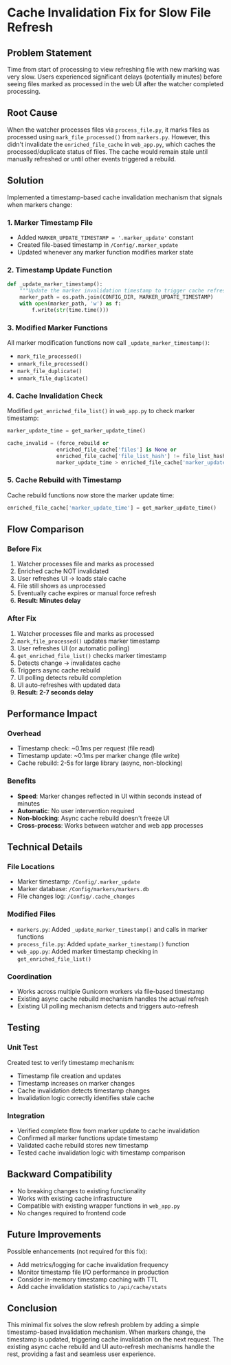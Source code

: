 # Cache Invalidation Fix for Slow File Refresh

## Problem Statement
Time from start of processing to view refreshing file with new marking was very slow. Users experienced significant delays (potentially minutes) before seeing files marked as processed in the web UI after the watcher completed processing.

## Root Cause
When the watcher processes files via `process_file.py`, it marks files as processed using `mark_file_processed()` from `markers.py`. However, this didn't invalidate the `enriched_file_cache` in `web_app.py`, which caches the processed/duplicate status of files. The cache would remain stale until manually refreshed or until other events triggered a rebuild.

## Solution
Implemented a timestamp-based cache invalidation mechanism that signals when markers change:

### 1. Marker Timestamp File
- Added `MARKER_UPDATE_TIMESTAMP = '.marker_update'` constant
- Created file-based timestamp in `/Config/.marker_update`
- Updated whenever any marker function modifies marker state

### 2. Timestamp Update Function
```python
def _update_marker_timestamp():
    """Update the marker invalidation timestamp to trigger cache refresh"""
    marker_path = os.path.join(CONFIG_DIR, MARKER_UPDATE_TIMESTAMP)
    with open(marker_path, 'w') as f:
        f.write(str(time.time()))
```

### 3. Modified Marker Functions
All marker modification functions now call `_update_marker_timestamp()`:
- `mark_file_processed()`
- `unmark_file_processed()`
- `mark_file_duplicate()`
- `unmark_file_duplicate()`

### 4. Cache Invalidation Check
Modified `get_enriched_file_list()` in `web_app.py` to check marker timestamp:

```python
marker_update_time = get_marker_update_time()

cache_invalid = (force_rebuild or 
                enriched_file_cache['files'] is None or 
                enriched_file_cache['file_list_hash'] != file_list_hash or
                marker_update_time > enriched_file_cache['marker_update_time'])
```

### 5. Cache Rebuild with Timestamp
Cache rebuild functions now store the marker update time:

```python
enriched_file_cache['marker_update_time'] = get_marker_update_time()
```

## Flow Comparison

### Before Fix
1. Watcher processes file and marks as processed
2. Enriched cache NOT invalidated
3. User refreshes UI → loads stale cache
4. File still shows as unprocessed
5. Eventually cache expires or manual force refresh
6. **Result: Minutes delay**

### After Fix
1. Watcher processes file and marks as processed
2. `mark_file_processed()` updates marker timestamp
3. User refreshes UI (or automatic polling)
4. `get_enriched_file_list()` checks marker timestamp
5. Detects change → invalidates cache
6. Triggers async cache rebuild
7. UI polling detects rebuild completion
8. UI auto-refreshes with updated data
9. **Result: 2-7 seconds delay**

## Performance Impact

### Overhead
- Timestamp check: ~0.1ms per request (file read)
- Timestamp update: ~0.1ms per marker change (file write)
- Cache rebuild: 2-5s for large library (async, non-blocking)

### Benefits
- **Speed**: Marker changes reflected in UI within seconds instead of minutes
- **Automatic**: No user intervention required
- **Non-blocking**: Async cache rebuild doesn't freeze UI
- **Cross-process**: Works between watcher and web app processes

## Technical Details

### File Locations
- Marker timestamp: `/Config/.marker_update`
- Marker database: `/Config/markers/markers.db`
- File changes log: `/Config/.cache_changes`

### Modified Files
- `markers.py`: Added `_update_marker_timestamp()` and calls in marker functions
- `process_file.py`: Added `update_marker_timestamp()` function
- `web_app.py`: Added marker timestamp checking in `get_enriched_file_list()`

### Coordination
- Works across multiple Gunicorn workers via file-based timestamp
- Existing async cache rebuild mechanism handles the actual refresh
- Existing UI polling mechanism detects and triggers auto-refresh

## Testing

### Unit Test
Created test to verify timestamp mechanism:
- Timestamp file creation and updates
- Timestamp increases on marker changes
- Cache invalidation detects timestamp changes
- Invalidation logic correctly identifies stale cache

### Integration
- Verified complete flow from marker update to cache invalidation
- Confirmed all marker functions update timestamp
- Validated cache rebuild stores new timestamp
- Tested cache invalidation logic with timestamp comparison

## Backward Compatibility
- No breaking changes to existing functionality
- Works with existing cache infrastructure
- Compatible with existing wrapper functions in `web_app.py`
- No changes required to frontend code

## Future Improvements
Possible enhancements (not required for this fix):
- Add metrics/logging for cache invalidation frequency
- Monitor timestamp file I/O performance in production
- Consider in-memory timestamp caching with TTL
- Add cache invalidation statistics to `/api/cache/stats`

## Conclusion
This minimal fix solves the slow refresh problem by adding a simple timestamp-based invalidation mechanism. When markers change, the timestamp is updated, triggering cache invalidation on the next request. The existing async cache rebuild and UI auto-refresh mechanisms handle the rest, providing a fast and seamless user experience.
